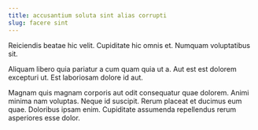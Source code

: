 ```yaml
---
title: accusantium soluta sint alias corrupti
slug: facere sint
---
```


Reiciendis beatae hic velit. Cupiditate hic omnis et. Numquam voluptatibus sit.

Aliquam libero quia pariatur a cum quam quia ut a. Aut est est dolorem excepturi ut. Est laboriosam dolore id aut.

Magnam quis magnam corporis aut odit consequatur quae dolorem. Animi minima nam voluptas. Neque id suscipit. Rerum placeat et ducimus eum quae. Doloribus ipsam enim. Cupiditate assumenda repellendus rerum asperiores esse dolor.
